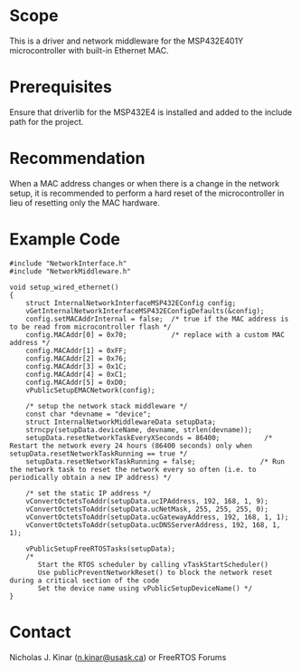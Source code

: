 # Scope
This is a driver and network middleware for the MSP432E401Y microcontroller
with built-in Ethernet MAC.

# Prerequisites

Ensure that driverlib for the MSP432E4 is installed and added to the include
path for the project.

# Recommendation
When a MAC address changes or when there is a change in the network setup,
it is recommended to perform a hard reset of the microcontroller in lieu
of resetting only the MAC hardware.

# Example Code

```
#include "NetworkInterface.h"
#include "NetworkMiddleware.h"

void setup_wired_ethernet()
{
    struct InternalNetworkInterfaceMSP432EConfig config;
    vGetInternalNetworkInterfaceMSP432EConfigDefaults(&config);
    config.setMACAddrInternal = false;  /* true if the MAC address is to be read from microcontroller flash */
    config.MACAddr[0] = 0x70;           /* replace with a custom MAC address */
    config.MACAddr[1] = 0xFF;
    config.MACAddr[2] = 0x76;
    config.MACAddr[3] = 0x1C;
    config.MACAddr[4] = 0xC1;
    config.MACAddr[5] = 0xD0;
    vPublicSetupEMACNetwork(config);

    /* setup the network stack middleware */
    const char *devname = "device";
    struct InternalNetworkMiddlewareData setupData;
    strncpy(setupData.deviceName, devname, strlen(devname));
    setupData.resetNetworkTaskEveryXSeconds = 86400;           /* Restart the network every 24 hours (86400 seconds) only when  setupData.resetNetworkTaskRunning == true */
    setupData.resetNetworkTaskRunning = false;                /* Run the network task to reset the network every so often (i.e. to periodically obtain a new IP address) */

    /* set the static IP address */
    vConvertOctetsToAddr(setupData.ucIPAddress, 192, 168, 1, 9);
    vConvertOctetsToAddr(setupData.ucNetMask, 255, 255, 255, 0);
    vConvertOctetsToAddr(setupData.ucGatewayAddress, 192, 168, 1, 1);
    vConvertOctetsToAddr(setupData.ucDNSServerAddress, 192, 168, 1, 1);

    vPublicSetupFreeRTOSTasks(setupData);
    /*
       Start the RTOS scheduler by calling vTaskStartScheduler()
       Use publicPreventNetworkReset() to block the network reset during a critical section of the code
       Set the device name using vPublicSetupDeviceName() */
}

```
# Contact
Nicholas J. Kinar (n.kinar@usask.ca) or FreeRTOS Forums
